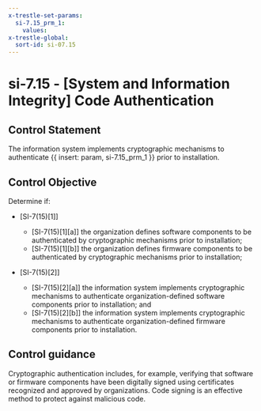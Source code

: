 ```yaml
---
x-trestle-set-params:
  si-7.15_prm_1:
    values:
x-trestle-global:
  sort-id: si-07.15
---
```


# si-7.15 - \[System and Information Integrity\] Code Authentication

## Control Statement

The information system implements cryptographic mechanisms to authenticate {{ insert: param, si-7.15_prm_1 }} prior to installation.

## Control Objective

Determine if:

- \[SI-7(15)[1]\]

  - \[SI-7(15)[1][a]\] the organization defines software components to be authenticated by cryptographic mechanisms prior to installation;
  - \[SI-7(15)[1][b]\] the organization defines firmware components to be authenticated by cryptographic mechanisms prior to installation;

- \[SI-7(15)[2]\]

  - \[SI-7(15)[2][a]\] the information system implements cryptographic mechanisms to authenticate organization-defined software components prior to installation; and
  - \[SI-7(15)[2][b]\] the information system implements cryptographic mechanisms to authenticate organization-defined firmware components prior to installation.

## Control guidance

Cryptographic authentication includes, for example, verifying that software or firmware components have been digitally signed using certificates recognized and approved by organizations. Code signing is an effective method to protect against malicious code.
